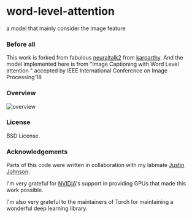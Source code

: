 # word-level-attention
a model that mainly consider the image feature
### Before all
This work is forked from fabulous [neuraltalk2](https://github.com/karpathy/neuraltalk2) from [karparthy](https://github.com/karpathy). And the model implemented here is from "Image Captioning with Word Level attention
" accepted by IEEE International Conference on Image Processing’18
### Overview 
 
![overview](https://github.com/Roffy-fang/word-level-attention/vis/fig1.jpg)
 
### License

BSD License.

### Acknowledgements

Parts of this code were written in collaboration with my labmate [Justin Johnson](http://cs.stanford.edu/people/jcjohns/). 

I'm very grateful for [NVIDIA](https://developer.nvidia.com/deep-learning)'s support in providing GPUs that made this work possible.

I'm also very grateful to the maintainers of Torch for maintaining a wonderful deep learning library.
